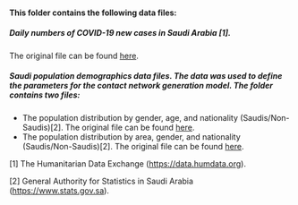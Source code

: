 #### This folder contains the following data files:

##### Daily numbers of COVID-19 new cases in Saudi Arabia [1].

The original file can be found [here](https://data.humdata.org/dataset/novel-coronavirus-2019-ncov-cases).

##### Saudi population demographics data files. The data was used to define the parameters for the contact network generation model. The folder contains two files:

- The population distribution by gender, age, and nationality (Saudis/Non-Saudis)[2]. The original file can be found [here](https://www.stats.gov.sa/ar/5277).
- The population distribution by area, gender, and nationality (Saudis/Non-Saudis)[2]. The original file can be found [here](https://www.stats.gov.sa/sites/default/files/twzy_lskn_fy_lmnzq_ldry.xlsx).

[1] The Humanitarian Data Exchange (https://data.humdata.org).

[2] General Authority for Statistics in Saudi Arabia (https://www.stats.gov.sa). 

 
